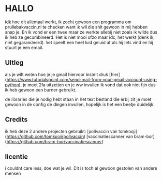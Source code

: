 # HALLO

idk hoe dit allemaal werkt, ik zocht gewoon een programma om prullebakvaccin.nl te checken want ik wil die shit gewoon in mij hebben snap je. En ik vond er een twee maar ze werkte allebij niet zoals ik wilde dus ik heb ze gecombineerd. Het is niet mooi ofzo maar idc, het werkt (denk ik, niet gegarandeerd). het speelt een heel luid geluid af als hij iets vind en hij stuurt je een email. 


## UItleg
als je wilt weten hoe je je gmail hiervoor instelt druk [hier] (https://www.tutorialspoint.com/send-mail-from-your-gmail-account-using-python), je moet 2fa uitzetten en je ww invullen ik vond dat ook niet fijn dus ik heb gewoon een burner gebruikt.

de libraries die je nodig hebt staan in het text bestand die erbij zit
je moet gewoon in de config de dingen invullen, hopelijk is het een beetje duidelijk.

## Credits

ik heb deze 2 andere projecten gebruikt:
[pollvaccin van tomkooji] (https://github.com/tomkooij/pollvaccin)
[vaccinatiescanner van bram-bor] (https://github.com/bram-bor/vaccinatiescanner)

## licentie

i couldnt care less, doe wat je wil. Dit is toch al gewoon gestolen van andere mensen